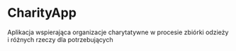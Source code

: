 # CharityApp

Aplikacja wspierająca organizacje charytatywne w procesie zbiórki odzieży i różnych rzeczy dla potrzebujących
